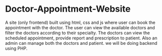# Doctor-Appointment-Website
A site (only frontend) built using html, css and js  where user can book the appointment with the doctor. The user can view the available doctors and filter the doctors according to their specialty. The doctors can view the scheduled appointment, provide report and prescription to patient. Also an admin can manage both the doctors and patient.
we will be doing backend using PHP.

